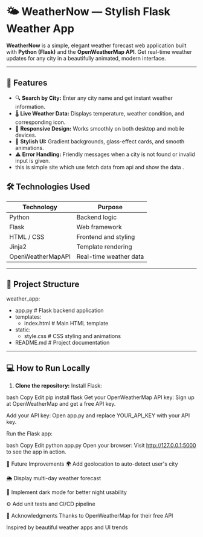 
# 🌤 WeatherNow — Stylish Flask Weather App

**WeatherNow** is a simple, elegant weather forecast web application built with **Python (Flask)** and the **OpenWeatherMap API**. Get real-time weather updates for any city in a beautifully animated, modern interface.

---

## 🚀 Features  

- 🔍 **Search by City:** Enter any city name and get instant weather information.  
- 🌡️ **Live Weather Data:** Displays temperature, weather condition, and corresponding icon.    
- 📱 **Responsive Design:** Works smoothly on both desktop and mobile devices.  
- 🎨 **Stylish UI:** Gradient backgrounds, glass-effect cards, and smooth animations.  
- ⚠️ **Error Handling:** Friendly messages when a city is not found or invalid input is given.
- this is simple site which use fetch data from api and show the data .



## 🛠️ Technologies Used

| Technology        | Purpose                       |
| ----------------  | -----------------------------|
| Python            | Backend logic                 |
| Flask             | Web framework                |
| HTML / CSS        | Frontend and styling          |
| Jinja2            | Template rendering            |
| OpenWeatherMapAPI | Real-time weather data       |

---

## 📁 Project Structure
weather_app:
  - app.py  # Flask backend application
  - templates:
      - index.html  # Main HTML template
  - static:
      - style.css  # CSS styling and animations
  - README.md  # Project documentation



---

## 💻 How to Run Locally

1. **Clone the repository:**
Install Flask:

bash
Copy
Edit
pip install flask
Get your OpenWeatherMap API key:
Sign up at OpenWeatherMap and get a free API key.

Add your API key:
Open app.py and replace YOUR_API_KEY with your API key.

Run the Flask app:

bash
Copy
Edit
python app.py
Open your browser:
Visit http://127.0.0.1:5000 to see the app in action.

🔮 Future Improvements
🌍 Add geolocation to auto-detect user's city

🌦️ Display multi-day weather forecast

🌙 Implement dark mode for better night usability

⚙️ Add unit tests and CI/CD pipeline

🙌 Acknowledgments
Thanks to OpenWeatherMap for their free API

Inspired by beautiful weather apps and UI trends
<!-- try this and leave review if possible -->

